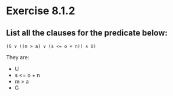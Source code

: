 # Exercise 8.1.2
## List all the clauses for the predicate below:
```
(G ∨ ((m > a) ∨ (s <= o + n)) ∧ U)
```
They are: 
* U
* s <= o + n
* m > a
* G